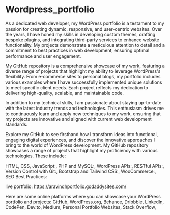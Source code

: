 # Wordpress_portfolio

As a dedicated web developer, my WordPress portfolio is a testament to my passion for creating dynamic, responsive, and user-centric websites. Over the years, I have honed my skills in developing custom themes, crafting bespoke plugins, and integrating third-party services to enhance website functionality. My projects demonstrate a meticulous attention to detail and a commitment to best practices in web development, ensuring optimal performance and user engagement.

My GitHub repository is a comprehensive showcase of my work, featuring a diverse range of projects that highlight my ability to leverage WordPress's flexibility. From e-commerce sites to personal blogs, my portfolio includes various examples where I have successfully implemented unique solutions to meet specific client needs. Each project reflects my dedication to delivering high-quality, scalable, and maintainable code.

In addition to my technical skills, I am passionate about staying up-to-date with the latest industry trends and technologies. This enthusiasm drives me to continuously learn and apply new techniques to my work, ensuring that my projects are innovative and aligned with current web development standards.

Explore my GitHub to see firsthand how I transform ideas into functional, engaging digital experiences, and discover the innovative approaches I bring to the world of WordPress development.
My GitHub repository showcases a range of projects that highlight my proficiency with various technologies. These include:

HTML, CSS, JavaScript:, 
PHP and MySQL:,
WordPress APIs:,
RESTful APIs:,
Version Control with Git:,
Bootstrap and Tailwind CSS:,
WooCommerce:,
SEO Best Practices: 

live portfolio: https://aravindhportfolio.godaddysites.com/

Here are some online platforms where you can showcase your WordPress portfolio and projects:
GitHub,
 WordPress.org, 
Behance,
Dribbble,
LinkedIn,
CodePen,
Dev.to,
Medium,
Personal Portfolio Websites,
Stack Overflow,
